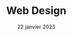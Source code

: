 ---
layout: post
title: 'Web Design'
caption: Offrez une expérience unique pour vos visiteurs
description: >
  Soignez l'organisation d'un site web et son contenu 
date: 22 janvier 2023
image: 
  path: /assets/img/services/cover-web-design-2.jpg
  srcset: 
    1920w: /assets/img/services/cover-web-design@0,5-2.jpg
    960w:  /assets/img/services/cover-web-design@0,25x-2.jpg

links:
  - title: Plus d'informations
    url: /contact
accent_color: '#4fb1ba'
accent_image:
theme_color: '#193747'
sitemap: false
---